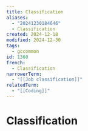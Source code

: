 ```yaml
---
title: Classification
aliases:
  - "20241230184646"
  - Classification
created: 2024-12-18
modified: 2024-12-30
tags:
  - gccommon
id: 1360
french:
  - Classification
narrowerTerm:
  - "[[Job classification]]"
relatedTerm:
  - "[[Coding]]"
---
```

# Classification
